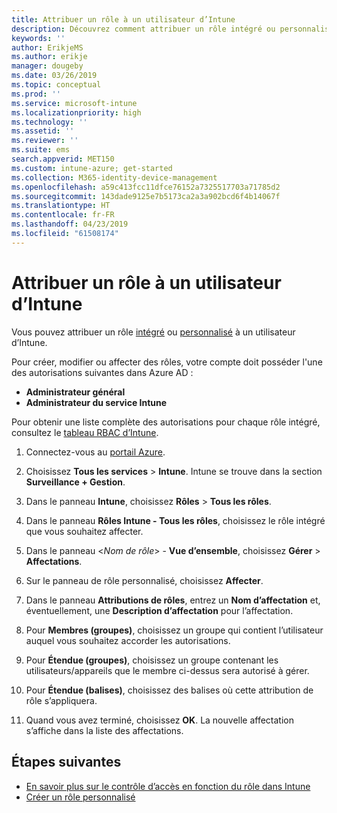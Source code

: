 ```yaml
---
title: Attribuer un rôle à un utilisateur d’Intune
description: Découvrez comment attribuer un rôle intégré ou personnalisé à un utilisateur dans Microsoft Intune.
keywords: ''
author: ErikjeMS
ms.author: erikje
manager: dougeby
ms.date: 03/26/2019
ms.topic: conceptual
ms.prod: ''
ms.service: microsoft-intune
ms.localizationpriority: high
ms.technology: ''
ms.assetid: ''
ms.reviewer: ''
ms.suite: ems
search.appverid: MET150
ms.custom: intune-azure; get-started
ms.collection: M365-identity-device-management
ms.openlocfilehash: a59c413fcc11dfce76152a7325517703a71785d2
ms.sourcegitcommit: 143dade9125e7b5173ca2a3a902bcd6f4b14067f
ms.translationtype: HT
ms.contentlocale: fr-FR
ms.lasthandoff: 04/23/2019
ms.locfileid: "61508174"
---
```

# <a name="assign-a-role-to-an-intune-user"></a>Attribuer un rôle à un utilisateur d’Intune

Vous pouvez attribuer un rôle [intégré](role-based-access-control.md#built-in-roles) ou [personnalisé](create-custom-role.md) à un utilisateur d’Intune.

Pour créer, modifier ou affecter des rôles, votre compte doit posséder l'une des autorisations suivantes dans Azure AD :
- **Administrateur général**
- **Administrateur du service Intune**

Pour obtenir une liste complète des autorisations pour chaque rôle intégré, consultez le [tableau RBAC d’Intune](https://gallery.technet.microsoft.com/Intune-RBAC-table-2e3c9a1a).

1. Connectez-vous au [portail Azure](https://portal.azure.com).

2. Choisissez **Tous les services** > **Intune**. Intune se trouve dans la section **Surveillance + Gestion**.

3. Dans le panneau **Intune**, choisissez **Rôles** > **Tous les rôles**.

4. Dans le panneau **Rôles Intune - Tous les rôles**, choisissez le rôle intégré que vous souhaitez affecter.

5. Dans le panneau <*Nom de rôle*> - **Vue d’ensemble**, choisissez **Gérer** > **Affectations**.

6. Sur le panneau de rôle personnalisé, choisissez **Affecter**.

7. Dans le panneau **Attributions de rôles**, entrez un **Nom d’affectation** et, éventuellement, une **Description d’affectation** pour l’affectation.

8. Pour **Membres (groupes)**, choisissez un groupe qui contient l’utilisateur auquel vous souhaitez accorder les autorisations.

9. Pour **Étendue (groupes)**, choisissez un groupe contenant les utilisateurs/appareils que le membre ci-dessus sera autorisé à gérer.

10. Pour **Étendue (balises)**, choisissez des balises où cette attribution de rôle s’appliquera.

11. Quand vous avez terminé, choisissez **OK**. La nouvelle affectation s’affiche dans la liste des affectations.


## <a name="next-steps"></a>Étapes suivantes
- [En savoir plus sur le contrôle d’accès en fonction du rôle dans Intune](role-based-access-control.md)
- [Créer un rôle personnalisé](create-custom-role.md)

